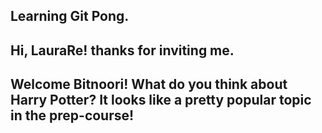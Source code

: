 ## Learning Git Pong.

## Hi, LauraRe! thanks for inviting me.  

## Welcome Bitnoori! What do you think about Harry Potter? It looks like a pretty popular topic in the prep-course! 